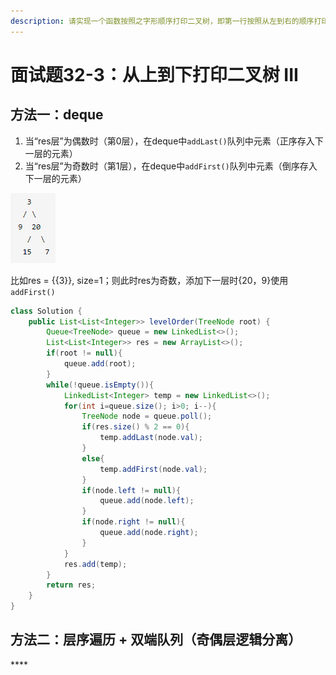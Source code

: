 ```yaml
---
description: 请实现一个函数按照之字形顺序打印二叉树，即第一行按照从左到右的顺序打印，第二层按照从右到左的顺序打印，第三行再按照从左到右的顺序打印，其他行以此类推。
---
```


# 面试题32-3：从上到下打印二叉树 III

## 方法一：deque

1. 当“res层”为偶数时（第0层），在deque中`addLast()`队列中元素（正序存入下一层的元素）
2. 当“res层”为奇数时（第1层），在deque中`addFirst()`队列中元素（倒序存入下一层的元素）

![](../.gitbook/assets/image%20%2832%29.png)

比如res = {{3}}, size=1；则此时res为奇数，添加下一层时{20，9}使用`addFirst()` 

```java
class Solution {
    public List<List<Integer>> levelOrder(TreeNode root) {
        Queue<TreeNode> queue = new LinkedList<>();
        List<List<Integer>> res = new ArrayList<>();
        if(root != null){
            queue.add(root);
        }
        while(!queue.isEmpty()){
            LinkedList<Integer> temp = new LinkedList<>();
            for(int i=queue.size(); i>0; i--){
                TreeNode node = queue.poll();
                if(res.size() % 2 == 0){
                    temp.addLast(node.val);
                }
                else{
                    temp.addFirst(node.val);
                }
                if(node.left != null){
                    queue.add(node.left);
                }
                if(node.right != null){
                    queue.add(node.right);
                }
            }
            res.add(temp);
        }
        return res;
    }
}
```

## 方法二：**层序遍历 + 双端队列（奇偶层逻辑分离）**

\*\*\*\*

